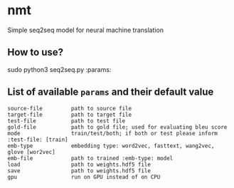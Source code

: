 # nmt
Simple seq2seq model for neural machine translation

## How to use?

sudo python3 seq2seq.py :params:


## List of available `params` and their default value

```
source-file			path to source file
target-file			path to target file
test-file			path to test file
gold-file			path to gold file; used for evaluating bleu score
mode				train/test/both; if both or test please inform :test-file: [train]
emb-type			embedding type: word2vec, fasttext, wang2vec, glove [wor2vec]
emb-file			path to trained :emb-type: model
load				path to weights.hdf5 file
save				path to weights.hdf5 file
gpu					run on GPU instead of on CPU
```

